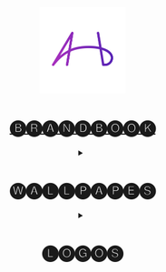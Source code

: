 <p align='center'>
  <img width="30%" src="https://github.com/activebridge/.github/blob/main/vector/Logo_Short_Color.svg?raw=true">
</p>
<h1 align='center'>
  <a href="https://github.com/activebridge/.github/blob/main/ActiveBridge Brandbook.pdf" target="_blank">
    🅑🅡🅐🅝🅓🅑🅞🅞🅚
  </a>
</h1>

<details align='center'>
  <summary>
    <h1>🅦🅐🅛🅛🅟🅐🅟🅔🅢</h1>
  </summary>
  <details open align='left'>
    <summary>
      <h3>🖥️ Desktop</h3>
    </summary>
    <p align='center'>
      <a href="https://github.com/activebridge/.github/blob/main/wallpapers/Wallpaper_Black_4k+.png?raw=true" target="_blank">
        <img width="32%" src="https://github.com/activebridge/.github/blob/main/wallpapers/Wallpaper_Black_4k+.png?raw=true">
      </a>
      <a href="https://github.com/activebridge/.github/blob/main/wallpapers/Wallpaper_Black_4k.png?raw=true" target="_blank">
        <img width="32%" src="https://github.com/activebridge/.github/blob/main/wallpapers/Wallpaper_Black_4k.png?raw=true">
      </a>
      <a href="https://github.com/activebridge/.github/blob/main/wallpapers/Wallpaper_Dark_4k.png?raw=true" target="_blank">
        <img width="32%" src="https://github.com/activebridge/.github/blob/main/wallpapers/Wallpaper_Dark_4k.png?raw=true">
      </a>
      <a href="https://github.com/activebridge/.github/blob/main/wallpapers/Wallpaper_Light_4k.png?raw=true" target="_blank">
        <img width="32%" src="https://github.com/activebridge/.github/blob/main/wallpapers/Wallpaper_Light_4k.png?raw=true">
      </a>
      <a href="https://github.com/activebridge/.github/blob/main/wallpapers/Wallpaper_Medium_4k.png?raw=true" target="_blank">
        <img width="32%" src="https://github.com/activebridge/.github/blob/main/wallpapers/Wallpaper_Medium_4k.png?raw=true">
      </a>
      <a href="https://github.com/activebridge/.github/blob/main/wallpapers/Wallpaper_Tender_4k.png?raw=true" target="_blank">
        <img width="32%" src="https://github.com/activebridge/.github/blob/main/wallpapers/Wallpaper_Tender_4k.png?raw=true">
      </a>
    </p>
  </details>
  <details open align='left'>
    <summary>
      <h3>📱 IPhone</h3>
    </summary>
    <p align='center'>
      <a href="https://github.com/activebridge/.github/blob/main/wallpapers/Wallpaper_Black_IPhone.png?raw=true" target="_blank">
        <img width="19.5%" src="https://github.com/activebridge/.github/blob/main/wallpapers/Wallpaper_Black_IPhone.png?raw=true">
      </a>
      <a href="https://github.com/activebridge/.github/blob/main/wallpapers/Wallpaper_Dark_IPhone.png?raw=true" target="_blank">
        <img width="19.5%" src="https://github.com/activebridge/.github/blob/main/wallpapers/Wallpaper_Dark_IPhone.png?raw=true">
      </a>
      <a href="https://github.com/activebridge/.github/blob/main/wallpapers/Wallpaper_Light_IPhone.png?raw=true" target="_blank">
        <img width="19.5%" src="https://github.com/activebridge/.github/blob/main/wallpapers/Wallpaper_Light_IPhone.png?raw=true">
      </a>
      <a href="https://github.com/activebridge/.github/blob/main/wallpapers/Wallpaper_Medium_IPhone.png?raw=true" target="_blank">
        <img width="19.5%" src="https://github.com/activebridge/.github/blob/main/wallpapers/Wallpaper_Medium_IPhone.png?raw=true">
      </a>
      <a href="https://github.com/activebridge/.github/blob/main/wallpapers/Wallpaper_Tender_IPhone.png?raw=true" target="_blank">
        <img width="19.5%" src="https://github.com/activebridge/.github/blob/main/wallpapers/Wallpaper_Tender_IPhone.png?raw=true">
      </a>
    </p>
  </details>
  
  <details open align='left'>
    <summary>
      <h3>📱 Phone</h3>
    </summary>
    <p align='center'>
      <a href="https://github.com/activebridge/.github/blob/main/wallpapers/Wallpaper_Black_Phone+.png?raw=true" target="_blank">
        <img width="16%" src="https://github.com/activebridge/.github/blob/main/wallpapers/Wallpaper_Black_Phone+.png?raw=true">
      </a>
      <a href="https://github.com/activebridge/.github/blob/main/wallpapers/Wallpaper_Black_Phone.png?raw=true" target="_blank">
        <img width="16%" src="https://github.com/activebridge/.github/blob/main/wallpapers/Wallpaper_Black_Phone.png?raw=true">
      </a>
      <a href="https://github.com/activebridge/.github/blob/main/wallpapers/Wallpaper_Dark_Phone.png?raw=true" target="_blank">
        <img width="16%" src="https://github.com/activebridge/.github/blob/main/wallpapers/Wallpaper_Dark_Phone.png?raw=true">
      </a>
      <a href="https://github.com/activebridge/.github/blob/main/wallpapers/Wallpaper_Light_Phone.png?raw=true" target="_blank">
        <img width="16%" src="https://github.com/activebridge/.github/blob/main/wallpapers/Wallpaper_Light_Phone.png?raw=true">
      </a>
      <a href="https://github.com/activebridge/.github/blob/main/wallpapers/Wallpaper_Medium_Phone.png?raw=true" target="_blank">
        <img width="16%" src="https://github.com/activebridge/.github/blob/main/wallpapers/Wallpaper_Medium_Phone.png?raw=true">
      </a>
      <a href="https://github.com/activebridge/.github/blob/main/wallpapers/Wallpaper_Tender_Phone.png?raw=true" target="_blank">
        <img width="16%" src="https://github.com/activebridge/.github/blob/main/wallpapers/Wallpaper_Tender_Phone.png?raw=true">
      </a>
    </p>
  </details>
</details>

<details align='center'>
  <summary>
    <h1>🅛🅞🅖🅞🅢</h1>
  </summary>
  <details open align='left'>
    <summary>
      <h3>🌉 PNG</h3>
    </summary>
    <p align='center'>
      <a href="https://github.com/activebridge/.github/blob/main/logos/Logo_Full_Black.png?raw=true" target="_blank">
        <img width="32%" src="https://github.com/activebridge/.github/blob/main/logos/Logo_Full_Black.png?raw=true">
      </a>
      <a href="https://github.com/activebridge/.github/blob/main/logos/Logo_Full_Color.png?raw=true" target="_blank">
        <img width="32%" src="https://github.com/activebridge/.github/blob/main/logos/Logo_Full_Color.png?raw=true">
      </a>
      <a href="https://github.com/activebridge/.github/blob/main/logos/Logo_Full_White.png?raw=true" target="_blank">
        <img width="32%" src="https://github.com/activebridge/.github/blob/main/logos/Logo_Full_White.png?raw=true">
      </a>
      <a href="https://github.com/activebridge/.github/blob/main/logos/Logo_Short_Black.png?raw=true" target="_blank">
        <img width="32%" src="https://github.com/activebridge/.github/blob/main/logos/Logo_Short_Black.png?raw=true">
      </a>
      <a href="https://github.com/activebridge/.github/blob/main/logos/Logo_Short_Color.png?raw=true" target="_blank">
        <img width="32%" src="https://github.com/activebridge/.github/blob/main/logos/Logo_Short_Color.png?raw=true">
      </a>
      <a href="https://github.com/activebridge/.github/blob/main/logos/Logo_Short_White.png?raw=true" target="_blank">
        <img width="32%" src="https://github.com/activebridge/.github/blob/main/logos/Logo_Short_White.png?raw=true">
      </a>
    </p>
  </details>
  <details open align='left'>
    <summary>
      <h3>🌁 SVG</h3>
    </summary>
    <p align='center'>
      <a href="https://github.com/activebridge/.github/blob/main/vector/Logo_Full_Black.svg?raw=true" target="_blank">
        <img width="32%" src="https://github.com/activebridge/.github/blob/main/vector/Logo_Full_Black.svg?raw=true">
      </a>
      <a href="https://github.com/activebridge/.github/blob/main/vector/Logo_Full_Color.svg?raw=true" target="_blank">
        <img width="32%" src="https://github.com/activebridge/.github/blob/main/vector/Logo_Full_Color.svg?raw=true">
      </a>
      <a href="https://github.com/activebridge/.github/blob/main/vector/Logo_Full_White.svg?raw=true" target="_blank">
        <img width="32%" src="https://github.com/activebridge/.github/blob/main/vector/Logo_Full_White.svg?raw=true">
      </a>
      <a href="https://github.com/activebridge/.github/blob/main/vector/Logo_Short_Black.svg?raw=true" target="_blank">
        <img width="32%" src="https://github.com/activebridge/.github/blob/main/vector/Logo_Short_Black.svg?raw=true">
      </a>
      <a href="https://github.com/activebridge/.github/blob/main/vector/Logo_Short_Color.svg?raw=true" target="_blank">
        <img width="32%" src="https://github.com/activebridge/.github/blob/main/vector/Logo_Short_Color.svg?raw=true">
      </a>
      <a href="https://github.com/activebridge/.github/blob/main/vector/Logo_Short_White.svg?raw=true" target="_blank">
        <img width="32%" src="https://github.com/activebridge/.github/blob/main/vector/Logo_Short_White.svg?raw=true">
      </a>
      <a href="https://github.com/activebridge/.github/blob/main/vector/Logo_Short_White_5,5-3.svg?raw=true" target="_blank">
        <img width="33%" src="https://github.com/activebridge/.github/blob/main/vector/Logo_Short_White_5,5-3.svg?raw=true">
      </a>
    </p>
  </details>
</details>
